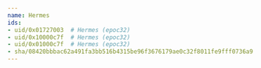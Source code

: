 ```yaml
---
name: Hermes
ids:
- uid/0x01727003  # Hermes (epoc32)
- uid/0x10000c7f  # Hermes (epoc32)
- uid/0x01000c7f  # Hermes (epoc32)
- sha/08420bbbac62a491fa3bb516b4315be96f3676179ae0c32f8011fe9fff0736a9  # HERMES 97.4 kB (epoc32)
---
```

